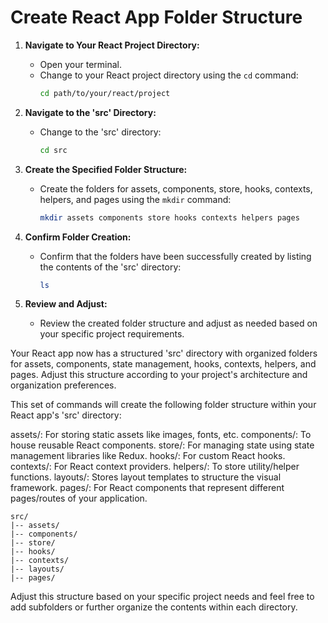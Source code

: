 # Create React App Folder Structure

1. **Navigate to Your React Project Directory:**

   - Open your terminal.
   - Change to your React project directory using the `cd` command:
     ```bash
     cd path/to/your/react/project
     ```

2. **Navigate to the 'src' Directory:**

   - Change to the 'src' directory:
     ```bash
     cd src
     ```

3. **Create the Specified Folder Structure:**

   - Create the folders for assets, components, store, hooks, contexts, helpers, and pages using the `mkdir` command:
     ```bash
     mkdir assets components store hooks contexts helpers pages
     ```

4. **Confirm Folder Creation:**

   - Confirm that the folders have been successfully created by listing the contents of the 'src' directory:
     ```bash
     ls
     ```

5. **Review and Adjust:**
   - Review the created folder structure and adjust as needed based on your specific project requirements.

Your React app now has a structured 'src' directory with organized folders for assets, components, state management, hooks, contexts, helpers, and pages. Adjust this structure according to your project's architecture and organization preferences.

This set of commands will create the following folder structure within your React app's 'src' directory:

assets/: For storing static assets like images, fonts, etc.
components/: To house reusable React components.
store/: For managing state using state management libraries like Redux.
hooks/: For custom React hooks.
contexts/: For React context providers.
helpers/: To store utility/helper functions.
layouts/: Stores layout templates to structure the visual framework.
pages/: For React components that represent different pages/routes of your application.

```plaintext
src/
|-- assets/
|-- components/
|-- store/
|-- hooks/
|-- contexts/
|-- layouts/
|-- pages/
```

Adjust this structure based on your specific project needs and feel free to add subfolders or further organize the contents within each directory.
